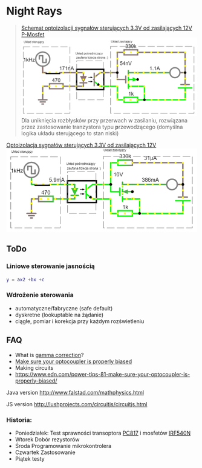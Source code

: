 # Night Rays 

> [ Schemat optoizolacji sygnałów sterujących 3.3V od zasilających 12V P-Mosfet
![](docs/circuitP.gif)
](https://www.falstad.com/circuit/circuitjs.html?ctz=CQAgjCAMB0l5BOJyWoVWCBMcAs+xcA2LBAZizNxDPQFYQ6iAoAZxFwSPCMg9wAcPPiJAAzAIYAbVgFNmANxAB2AdTC8VakFizVRuPmCxRTMOs0PLGx4TZO71zAE4giAoY7d6dPo-Bd7cGx+ITAQvlxlSECSdVt3MNs+MjJ4GI0TZTJuDT5VdU0TABNZSQBXKQAXAFopWWLwJogYY2YAd291ELjffWYAJVC7fDCsIT4TMHhwaDDoBhEF5gBzYfCTUb6oDpUc8ASPA5MYzsS7bNzNMF2iZSmeo42ds6Ove8m-S0gyN0gw7gCOBufQHAD6YDBkDBdAonChsHgCDAdDoWGyuDIyjoYKI0FwULBWAhkLIYIACs5AKCAxQAOqwAHYSenFACWAHtigAvVmyekAGQAogARenGekANV2nCufDotjy4G+v0MRm4aKERFBKIhhIEvDIOKICMgWBx0OJOrJADkJAAHVmATEAAMa8+lc+kAWwAwvSyNAyJLmAAjIJm7iGExIHahjXbOjI8AUHYADw4PxACEidD45A4KhAAFUANaAIUAJHTWKwqrJnOUAFZU50AT2Yad46AE6CICczmwLJfLla5ElYrKkEkbLbbjDNB2svCmaXz1kHFfpdvZgG1AZwNBms51cpvN2m0hnuiTlSRM+lVZxc2Su5lVu-sm+sABcAEpdh9tgVtlOLo7F6MBbCwX99jArJtGgl4tHiGDChEW5-mCExQIiW4fEVUDlG4IC8O4LUjHw+Dzmec4vEI+4QKeTRCLQ3CcIYkM-k8JgQCBBgEAmZgxBBUjiNosAyOmBgwAWDBTWYdkdF+FpGFwWEIBwaS4HCFS50meSaGYIA)
> Dla uniknięcia rozbłysków przy przerwach w zasilaniu, rozwiązana przez zastosowanie tranzystora typu **p**rzewodzącego (domyślna logika układu sterującego to stan niski)

[ Optoizolacja sygnałów sterujących 3.3V od zasilających 12V
![](docs/circuit.gif) 
](https://www.falstad.com/circuit/circuitjs.html?ctz=CQAgjCAMB0l5BOJyWoVWCBMcAs+xcA2LBAZizNxF0hAFYayAoAZxoSPCLvwA5udISABmAQwA2rAKbMAbiADsfamB5KVILFmrDa4LFCMx6zWooZhDauvStad4ZgCcQRPgO3US1L0bDwLpbW2DS4AmChvIqQQT7g9u4R9nRkZPCxaoaKZFw2GqrqhgAm0uIArhIALgC0EtLF4E0QMFbMAO5ujpGG8X6xIm76YIpcRIrWoyCcWhiQWMwASmER6vwGAnTW8ODQEdCMQgfMAOYr4KHr-R1KuQm9HvdQN0mCt3nqYC8TFw8RUS9Hn4JltHLFaGQ3JBViA+HAhv4sAB9MBIyBI+gUXAINGweAIMD0ehYHK4MiKei4vhopHIqxIshIgAKzkAoIDFAA6rAAdmIucUAJYAe2KAC8BdIuQAZACiABEuVYuQA1G7Yj62ez5L4QmjwtTBWHCNQoml8HhkSlEXHzSnounWxkAOTEAAcBYBMQAAxhKuaKuQBbADCXLI0DIKuYACNDVh6FxaIYkM8Y8TPI56ATwBRngAPPWQhC8eh0cg0JQgACqAGtAEKAYk5rFYVWkznKACtWV6AJ7MfM8AR8CxEegCIvliw1+uN0ViVgCiRiTs9vsMOMJYfzbO8CtThtc11CwDagM4GtyBV7RV3uxyOdy-WJyuJeVyqs5RdIfXym2+hS-WAAXAAlDcIIONQyi+GCLzdOo8RgPYCydDkeT2JBTyxMhmgIdk2HqJhUL-L03QAp08Fwd0UwEfBUxEMMVGAkRbhAtBZE-Pkrz5NR0JvORQjRoRWjxkajAIJszBCrCTSatoWhHC0swCCwkndEY9C4JiEA4HMcCRJp65aVo1AsEAA)


## ToDo

### Liniowe sterowanie jasnością
```m
y = ax2 +bx +c
```

### Wdrożenie sterowania
- automatyczne/fabryczne (safe default)
- dyskretne (lookuptable na żądanie)
- ciągłe, pomiar i korekcja przy każdym rozświetleniu

## FAQ

- What is [gamma correction](docs/led-tricks-gamma-correction.pdf)?
- [ Make sure your optocoupler is properly biased](https://www.edn.com/power-tips-81-make-sure-your-optocoupler-is-properly-biased/)
- Making circuits
- https://www.edn.com/power-tips-81-make-sure-your-optocoupler-is-properly-biased/

Java version
http://www.falstad.com/mathphysics.html

JS version
http://lushprojects.com/circuitjs/circuitjs.html

### Historia:
- Poniedziałek: Test sprawności transoptora [PC817](docs/PC817.pdf) i mosfetów [IRF540N](docs/irf540n.pdf)
- Wtorek  Dobór rezystorów
- Środa Programowanie mikrokontrolera
- Czwartek Zastosowanie
- Piątek testy
